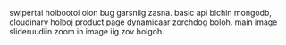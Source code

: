 swipertai holbootoi olon bug garsniig zasna.
basic api bichin mongodb, cloudinary holboj product page dynamicaar zorchdog boloh.
main image slideruudiin zoom in image iig zov bolgoh.


